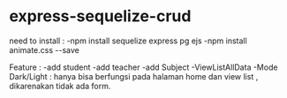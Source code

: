 # express-sequelize-crud
need to install :
-npm install sequelize express pg ejs 
-npm install animate.css --save

Feature : 
-add student
-add teacher
-add Subject
-ViewListAllData
-Mode Dark/Light : hanya bisa berfungsi pada halaman home dan view list , dikarenakan tidak ada form.